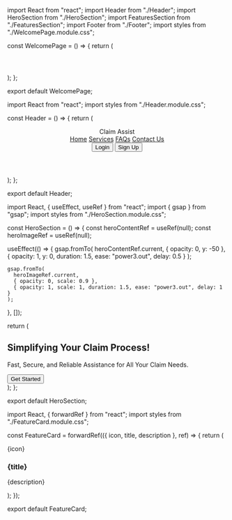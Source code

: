 import React from "react";
import Header from "./Header";
import HeroSection from "./HeroSection";
import FeaturesSection from "./FeaturesSection";
import Footer from "./Footer";
import styles from "./WelcomePage.module.css";

const WelcomePage = () => {
  return (
    <div className={styles.container}>
      <Header />
      <HeroSection />
      <FeaturesSection />
      <Footer />
    </div>
  );
};

export default WelcomePage;



import React from "react";
import styles from "./Header.module.css";

const Header = () => {
  return (
    <header className={styles.header}>
      <div className={styles.logo}>Claim Assist</div>
      <nav className={styles.navbar}>
        <a href="#home">Home</a>
        <a href="#services">Services</a>
        <a href="#faqs">FAQs</a>
        <a href="#contact">Contact Us</a>
      </nav>
      <div className={styles.authButtons}>
        <button className={styles.loginButton}>Login</button>
        <button className={styles.signupButton}>Sign Up</button>
      </div>
    </header>
  );
};

export default Header;



import React, { useEffect, useRef } from "react";
import { gsap } from "gsap";
import styles from "./HeroSection.module.css";

const HeroSection = () => {
  const heroContentRef = useRef(null);
  const heroImageRef = useRef(null);

  useEffect(() => {
    gsap.fromTo(
      heroContentRef.current,
      { opacity: 0, y: -50 },
      { opacity: 1, y: 0, duration: 1.5, ease: "power3.out", delay: 0.5 }
    );

    gsap.fromTo(
      heroImageRef.current,
      { opacity: 0, scale: 0.9 },
      { opacity: 1, scale: 1, duration: 1.5, ease: "power3.out", delay: 1 }
    );
  }, []);

  return (
    <section className={styles.hero}>
      <div ref={heroContentRef} className={styles.heroContent}>
        <h1 className={styles.heroTitle}>Simplifying Your Claim Process!</h1>
        <p className={styles.heroSubtitle}>
          Fast, Secure, and Reliable Assistance for All Your Claim Needs.
        </p>
        <button className={styles.ctaButton}>Get Started</button>
      </div>
      <div ref={heroImageRef} className={styles.heroImage}></div>
    </section>
  );
};

export default HeroSection;



import React, { forwardRef } from "react";
import styles from "./FeatureCard.module.css";

const FeatureCard = forwardRef(({ icon, title, description }, ref) => {
  return (
    <div ref={ref} className={styles.card}>
      <div className={styles.icon}>{icon}</div>
      <h3>{title}</h3>
      <p>{description}</p>
    </div>
  );
});

export default FeatureCard;
